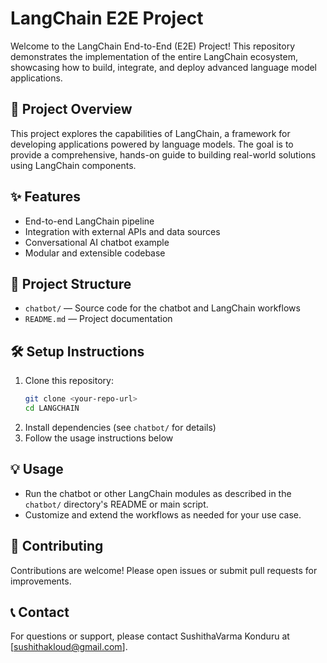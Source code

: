 # LangChain E2E Project

Welcome to the LangChain End-to-End (E2E) Project! This repository demonstrates the implementation of the entire LangChain ecosystem, showcasing how to build, integrate, and deploy advanced language model applications.

## 🚀 Project Overview
This project explores the capabilities of LangChain, a framework for developing applications powered by language models. The goal is to provide a comprehensive, hands-on guide to building real-world solutions using LangChain components.

## ✨ Features
- End-to-end LangChain pipeline
- Integration with external APIs and data sources
- Conversational AI chatbot example
- Modular and extensible codebase

## 📁 Project Structure
- `chatbot/` — Source code for the chatbot and LangChain workflows
- `README.md` — Project documentation

## 🛠️ Setup Instructions
1. Clone this repository:
   ```sh
   git clone <your-repo-url>
   cd LANGCHAIN
   ```
2. Install dependencies (see `chatbot/` for details)
3. Follow the usage instructions below

## 💡 Usage
- Run the chatbot or other LangChain modules as described in the `chatbot/` directory's README or main script.
- Customize and extend the workflows as needed for your use case.

## 🤝 Contributing
Contributions are welcome! Please open issues or submit pull requests for improvements.

## 📞 Contact
For questions or support, please contact SushithaVarma Konduru at [sushithakloud@gmail.com].